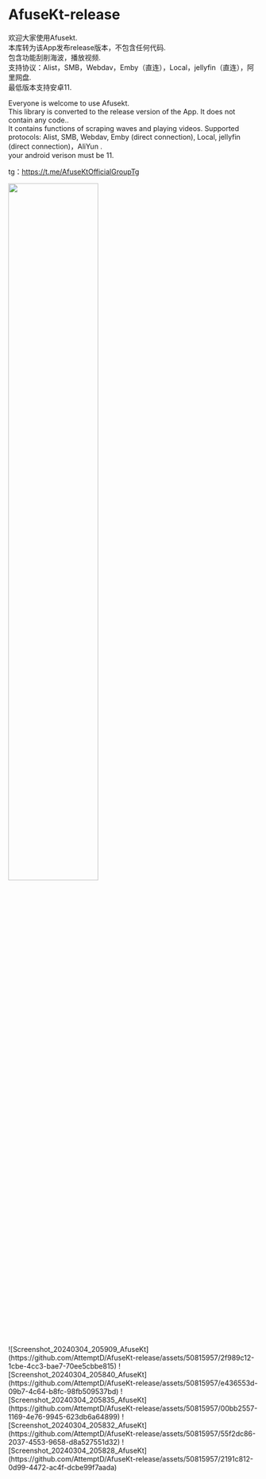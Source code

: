 # AfuseKt-release

欢迎大家使用Afusekt.<br>
本库转为该App发布release版本，不包含任何代码.<br>
包含功能刮削海波，播放视频.<br>
支持协议：Alist，SMB，Webdav，Emby（直连），Local，jellyfin（直连），阿里网盘.<br>
最低版本支持安卓11.<br>

Everyone is welcome to use Afusekt.<br>
This library is converted to the release version of the App. It does not contain any code..<br> 
It contains functions of scraping waves and playing videos. Supported protocols: Alist, SMB, Webdav, Emby (direct connection), Local, jellyfin (direct connection)，AliYun .<br>
your android verison must be 11.<br>

tg：https://t.me/AfuseKtOfficialGroupTg

<div >
  <img src="https://github.com/AttemptD/AfuseKt-release/assets/50815957/2f989c12-1cbe-4cc3-bae7-70ee5cbbe815" width=60%/>
</div>
![Screenshot_20240304_205909_AfuseKt](https://github.com/AttemptD/AfuseKt-release/assets/50815957/2f989c12-1cbe-4cc3-bae7-70ee5cbbe815)
![Screenshot_20240304_205840_AfuseKt](https://github.com/AttemptD/AfuseKt-release/assets/50815957/e436553d-09b7-4c64-b8fc-98fb509537bd)
![Screenshot_20240304_205835_AfuseKt](https://github.com/AttemptD/AfuseKt-release/assets/50815957/00bb2557-1169-4e76-9945-623db6a64899)
![Screenshot_20240304_205832_AfuseKt](https://github.com/AttemptD/AfuseKt-release/assets/50815957/55f2dc86-2037-4553-9658-d8a527551d32)
![Screenshot_20240304_205828_AfuseKt](https://github.com/AttemptD/AfuseKt-release/assets/50815957/2191c812-0d99-4472-ac4f-dcbe99f7aada)






